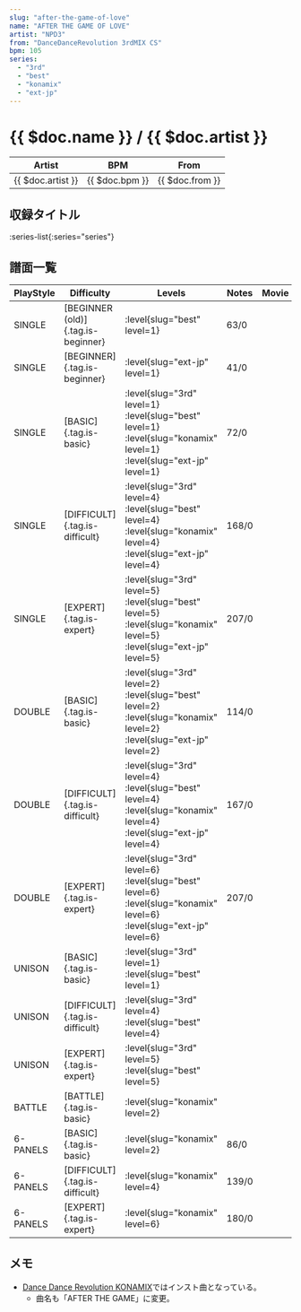 ```yaml
---
slug: "after-the-game-of-love"
name: "AFTER THE GAME OF LOVE"
artist: "NPD3"
from: "DanceDanceRevolution 3rdMIX CS"
bpm: 105
series:
  - "3rd"
  - "best"
  - "konamix"
  - "ext-jp"
---
```


# {{ $doc.name }} / {{ $doc.artist }}

|Artist|BPM|From|
|------|---|----|
|{{ $doc.artist }}|{{ $doc.bpm }}|{{ $doc.from }}|

## 収録タイトル

:series-list{:series="series"}

## 譜面一覧

|PlayStyle|Difficulty|Levels|Notes|Movie|
|---------|----------|------|-----|-----|
|SINGLE|[BEGINNER (old)]{.tag.is-beginner}|<div class="field is-grouped is-grouped-multiline"> :level{slug="best" level=1}</div>|63/0||
|SINGLE|[BEGINNER]{.tag.is-beginner}|<div class="field is-grouped is-grouped-multiline"> :level{slug="ext-jp" level=1}</div>|41/0||
|SINGLE|[BASIC]{.tag.is-basic}|<div class="field is-grouped is-grouped-multiline"> :level{slug="3rd" level=1} :level{slug="best" level=1} :level{slug="konamix" level=1} :level{slug="ext-jp" level=1}</div>|72/0||
|SINGLE|[DIFFICULT]{.tag.is-difficult}|<div class="field is-grouped is-grouped-multiline"> :level{slug="3rd" level=4} :level{slug="best" level=4} :level{slug="konamix" level=4} :level{slug="ext-jp" level=4}</div>|168/0||
|SINGLE|[EXPERT]{.tag.is-expert}|<div class="field is-grouped is-grouped-multiline"> :level{slug="3rd" level=5} :level{slug="best" level=5} :level{slug="konamix" level=5} :level{slug="ext-jp" level=5}</div>|207/0||
|DOUBLE|[BASIC]{.tag.is-basic}|<div class="field is-grouped is-grouped-multiline"> :level{slug="3rd" level=2} :level{slug="best" level=2} :level{slug="konamix" level=2} :level{slug="ext-jp" level=2}</div>|114/0||
|DOUBLE|[DIFFICULT]{.tag.is-difficult}|<div class="field is-grouped is-grouped-multiline"> :level{slug="3rd" level=4} :level{slug="best" level=4} :level{slug="konamix" level=4} :level{slug="ext-jp" level=4}</div>|167/0||
|DOUBLE|[EXPERT]{.tag.is-expert}|<div class="field is-grouped is-grouped-multiline"> :level{slug="3rd" level=6} :level{slug="best" level=6} :level{slug="konamix" level=6} :level{slug="ext-jp" level=6}</div>|207/0||
|UNISON|[BASIC]{.tag.is-basic}|<div class="field is-grouped is-grouped-multiline"> :level{slug="3rd" level=1} :level{slug="best" level=1}</div>|||
|UNISON|[DIFFICULT]{.tag.is-difficult}|<div class="field is-grouped is-grouped-multiline"> :level{slug="3rd" level=4} :level{slug="best" level=4}</div>|||
|UNISON|[EXPERT]{.tag.is-expert}|<div class="field is-grouped is-grouped-multiline"> :level{slug="3rd" level=5} :level{slug="best" level=5}</div>|||
|BATTLE|[BATTLE]{.tag.is-basic}|<div class="field is-grouped is-grouped-multiline"> :level{slug="konamix" level=2}</div>|||
|6-PANELS|[BASIC]{.tag.is-basic}|<div class="field is-grouped is-grouped-multiline"> :level{slug="konamix" level=2}</div>|86/0||
|6-PANELS|[DIFFICULT]{.tag.is-difficult}|<div class="field is-grouped is-grouped-multiline"> :level{slug="konamix" level=4}</div>|139/0||
|6-PANELS|[EXPERT]{.tag.is-expert}|<div class="field is-grouped is-grouped-multiline"> :level{slug="konamix" level=6}</div>|180/0||

## メモ

- [Dance Dance Revolution KONAMIX](/series/konamix)ではインスト曲となっている。
  - 曲名も「AFTER THE GAME」に変更。

